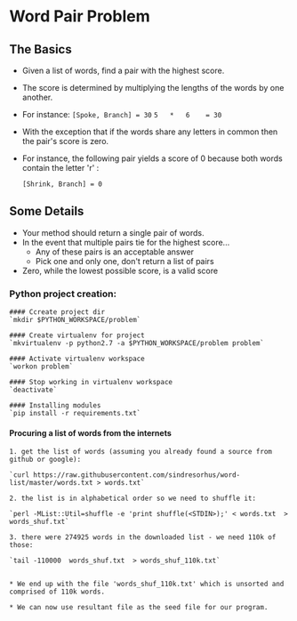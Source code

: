 # Word Pair Problem

## The Basics

* Given a list of words, find a pair with the highest score.
* The score is determined by multiplying the lengths of the words by one another.
* For instance:
	`[Spoke, Branch] = 30`
    `5   *   6    = 30`

* With the exception that if the words share any letters in common then the pair's score is zero.
* For instance, the following pair yields a score of 0 because both words contain the letter 'r' :

	`[Shrink, Branch] = 0`

## Some Details

* Your method should return a single pair of words.
* In the event that multiple pairs tie for the highest score...
    - Any of these pairs is an acceptable answer
    - Pick one and only one, don't return a list of pairs
* Zero, while the lowest possible score, is a valid score



### Python project creation:
    
    #### Ccreate project dir
    `mkdir $PYTHON_WORKSPACE/problem`

    #### Create virtualenv for project
    `mkvirtualenv -p python2.7 -a $PYTHON_WORKSPACE/problem problem`

    #### Activate virtualenv workspace
    `workon problem`

    #### Stop working in virtualenv workspace
    `deactivate`

    #### Installing modules
    `pip install -r requirements.txt`


#### Procuring a list of words from the internets

    1. get the list of words (assuming you already found a source from github or google):

    `curl https://raw.githubusercontent.com/sindresorhus/word-list/master/words.txt > words.txt`

    2. the list is in alphabetical order so we need to shuffle it:

    `perl -MList::Util=shuffle -e 'print shuffle(<STDIN>);' < words.txt  > words_shuf.txt`

    3. there were 274925 words in the downloaded list - we need 110k of those:

    `tail -110000  words_shuf.txt  > words_shuf_110k.txt`


    * We end up with the file 'words_shuf_110k.txt' which is unsorted and  comprised of 110k words.

    * We can now use resultant file as the seed file for our program.